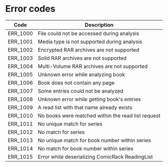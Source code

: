 # Error codes

Code | Description
---|---
ERR_1000 | File could not be accessed during analysis
ERR_1001 | Media type is not supported during analysis
ERR_1002 | Encrypted RAR archives are not supported
ERR_1003 | Solid RAR archives are not supported
ERR_1004 | Multi-Volume RAR archives are not supported
ERR_1005 | Unknown error while analyzing book
ERR_1006 | Book does not contain any page
ERR_1007 | Some entries could not be analyzed
ERR_1008 | Unknown error while getting book's entries
ERR_1009 | A read list with that name already exists
ERR_1010 | No books were matched within the read list request
ERR_1011 | No unique match for series
ERR_1012 | No match for series
ERR_1013 | No unique match for book number within series
ERR_1014 | No match for book number within series
ERR_1015 | Error while deserializing ComicRack ReadingList
